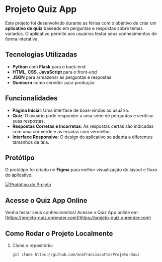 # Projeto Quiz App

Este projeto foi desenvolvido durante as férias com o objetivo de criar um **aplicativo de quiz** baseado em perguntas e respostas sobre temas variados. O aplicativo permite aos usuários testar seus conhecimentos de forma interativa.

## Tecnologias Utilizadas

- **Python** com **Flask** para o back-end
- **HTML**, **CSS**, **JavaScript** para o front-end
- **JSON** para armazenar as perguntas e respostas
- **Gunicorn** como servidor para produção

## Funcionalidades

- **Página Inicial**: Uma interface de boas-vindas ao usuário.
- **Quiz**: O usuário pode responder a uma série de perguntas e verificar suas respostas.
- **Respostas Corretas e Incorretas**: As respostas certas são indicadas com uma cor verde e as erradas com vermelho.
- **Interface Responsiva**: O design do aplicativo se adapta a diferentes tamanhos de tela.

## Protótipo

O protótipo foi criado no **Figma** para melhor visualização do layout e fluxo do aplicativo.

[![Protótipo do Projeto](https://www.figma.com/community/file/1460835782816545775/projeto-quiz)](https://www.figma.com/community/file/1460835782816545775/projeto-quiz)

## Acesse o Quiz App Online

Venha testar seus conhecimentos! Acesse o Quiz App online em:  
[https://projeto-quiz.onrender.com](https://projeto-quiz.onrender.com)

## Como Rodar o Projeto Localmente

1. Clone o repositório:
   ```bash
   git clone https://github.com/anafranciscatto/Projeto-Quiz
